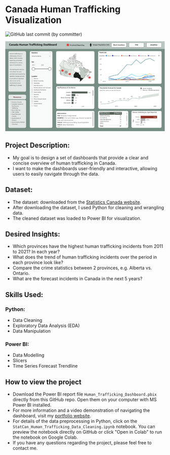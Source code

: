 # Canada Human Trafficking Visualization
![GitHub last commit (by committer)](https://img.shields.io/github/last-commit/longnguyendata/canada-human-trafficking)

![img](https://github.com/longnguyendata/canada-human-trafficking/blob/main/img/dashboard-01.png "Dashboard preview")

## Project Description:
- My goal is to design a set of dashboards that provide a clear and concise overview of human trafficking in Canada.
- I want to make the dashboards user-friendly and interactive, allowing users to easily navigate through the data.

## Dataset:
- The dataset: downloaded from the [Statistics Canada website](https://www150.statcan.gc.ca/t1/tbl1/en/tv.action?pid=3510017701&pickMembers%5B0%5D=1.1&pickMembers%5B1%5D=2.58&cubeTimeFrame.startYear=2017&cubeTimeFrame.endYear=2021&referencePeriods=20170101%2C20210101).
- After downloading the dataset, I used Python for cleaning and wrangling data.
- The cleaned dataset was loaded to Power BI for visualization.

## Desired Insights:
- Which provinces have the highest human trafficking incidents from 2011 to 2021? In each year?
- What does the trend of human trafficking incidents over the period in each province look like?
- Compare the crime statistics between 2 provinces, e.g. Alberta vs. Ontario.
- What are the forecast incidents in Canada in the next 5 years?

## Skills Used:
### Python:
- Data Cleaning
- Exploratory Data Analysis (EDA)
- Data Manipulation

### Power BI:
- Data Modelling
- Slicers
- Time Series Forecast Trendline

## How to view the project 
- Download the Power BI report file `Human_Trafficking_Dashboard.pbix` directly from this GitHub repo. Open them on your computer with MS Power BI installed.
- For more information and a video demonstration of navigating the dashboard, visit my [portfolio website](https://www.longnguyendata.com/project/canada-human-trafficking-dashboard/).
- For details of the data preprocessing in Python, click on the `StatCan_Human_Trafficking_Data_Cleaning.ipynb` notebook. You can preview the notebook directly on GitHub or click "Open in Colab" to run the notebook on Google Colab.
- If you have any questions regarding the project, please feel free to contact me.
